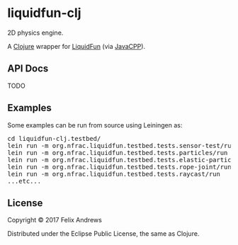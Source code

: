 # liquidfun-clj

2D physics engine.

A [Clojure](https://clojure.org/) wrapper for
[LiquidFun](http://google.github.io/liquidfun/)
(via [JavaCPP](https://github.com/bytedeco/javacpp)).


## API Docs

TODO


## Examples

Some examples can be run from source using Leiningen as:

<pre>
cd liquidfun-clj.testbed/
lein run -m org.nfrac.liquidfun.testbed.tests.sensor-test/run
lein run -m org.nfrac.liquidfun.testbed.tests.particles/run
lein run -m org.nfrac.liquidfun.testbed.tests.elastic-particles/run
lein run -m org.nfrac.liquidfun.testbed.tests.rope-joint/run
lein run -m org.nfrac.liquidfun.testbed.tests.raycast/run
...etc...
</pre>


## License

Copyright © 2017 Felix Andrews

Distributed under the Eclipse Public License, the same as Clojure.
